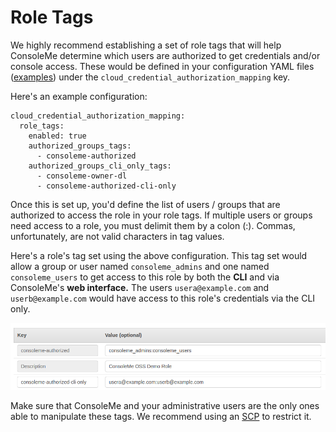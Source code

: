 # Role Tags

We highly recommend establishing a set of role tags that will help ConsoleMe determine which users are authorized to get credentials and/or console access. These would be defined in your configuration YAML files \([examples](https://github.com/Netflix/consoleme/tree/master/example_config)\) under the `cloud_credential_authorization_mapping` key.

Here's an example configuration:

```text
cloud_credential_authorization_mapping:
  role_tags:
    enabled: true
    authorized_groups_tags:
      - consoleme-authorized
    authorized_groups_cli_only_tags:
      - consoleme-owner-dl
      - consoleme-authorized-cli-only
```

Once this is set up, you'd define the list of users / groups that are authorized to access the role in your role tags. If multiple users or groups need access to a role, you must delimit them by a colon \(:\). Commas, unfortunately, are not valid characters in tag values.

Here's a role's tag set using the above configuration. This tag set would allow a group or user named `consoleme_admins` and one named `consoleme_users` to get access to this role by both the **CLI** and via ConsoleMe's **web interface.** The users `usera@example.com` and `userb@example.com` would have access to this role's credentials via the CLI only.

![](../../../.gitbook/assets/image%20%281%29.png)

Make sure that ConsoleMe and your administrative users are the only ones able to manipulate these tags. We recommend using an [SCP](role-tagging-service-control-policy-recommended.md) to restrict it.

